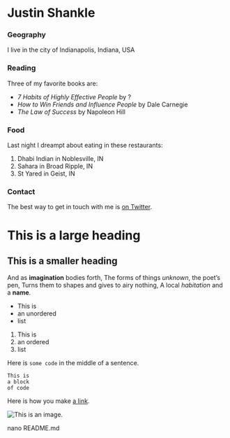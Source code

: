 # Justin Shankle

### Geography

I live in the city of Indianapolis, Indiana, USA

### Reading

Three of my favorite books are:

- *7 Habits of Highly Effective People* by ?
- *How to Win Friends and Influence People* by Dale Carnegie
- *The Law of Success* by Napoleon Hill

### Food

Last night I dreampt about eating in these restaurants:

1. Dhabi Indian in Noblesville, IN
2. Sahara in Broad Ripple, IN
3. St Yared in Geist, IN

### Contact

The best way to get in touch with me is [on Twitter](https://twitter.com/justinshankle).

# This is a large heading

## This is a smaller heading

And as **imagination** bodies forth,
The forms of things *unknown*, the poet’s pen,
Turns them to shapes and gives to airy nothing,
A local *habitation* and a **name**.

- This is
- an unordered
- list

1. This is
2. an ordered
3. list

Here is `some code` in the middle of a sentence.

```
This is
a block
of code
```

Here is how you make [a link](https://www.wikipedia.org/).

![This is an image.](https://github.com/yihui/xaringan/releases/download/v0.0.2/karl-moustache.jpg)

nano README.md

